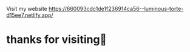 Visit my website https://660093cdc1de1f236914ca56--luminous-torte-d15ee7.netlify.app/ <h1>thanks for visiting🚀</h1>
